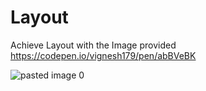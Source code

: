 # Layout
 Achieve Layout with the Image provided
 https://codepen.io/vignesh179/pen/abBVeBK
 
 ![pasted image 0](https://user-images.githubusercontent.com/79147341/108992668-91b01800-76bf-11eb-87ad-c20461d935cc.png)

